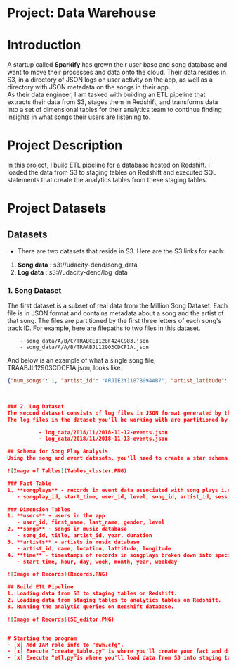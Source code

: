 # **Project: Data Warehouse**      


# Introduction    
A startup called **Sparkify** has grown their user base and song database and want to move their processes and data onto the cloud. Their data resides in S3, in a directory of JSON logs on user activity on the app, as well as a directory with JSON metadata on the songs in their app.      
As their data engineer, I am tasked with building an ETL pipeline that extracts their data from S3, stages them in Redshift, and transforms data into a set of dimensional tables for their analytics team to continue finding insights in what songs their users are listening to.      

# Project Description
In this project, I build ETL pipeline for a database hosted on Redshift. I loaded the data from S3 to staging tables on Redshift and executed SQL statements that create the analytics tables from these staging tables.     

# Project Datasets
## Datasets  
- There are two datasets that reside in S3. Here are the S3 links for each:
 1. **Song data** : s3://udacity-dend/song_data     
 2. **Log data** : s3://udacity-dend/log_data       
 
### 1. Song Dataset
The first dataset is a subset of real data from the Million Song Dataset. Each file is in JSON format and contains metadata about a song and the artist of that song. The files are partitioned by the first three letters of each song's track ID. For example, here are filepaths to two files in this dataset.             

        - song_data/A/B/C/TRABCEI128F424C983.json
        - song_data/A/A/B/TRAABJL12903CDCF1A.json      

And below is an example of what a single song file, TRAABJL12903CDCF1A.json, looks like.     

```json
{"num_songs": 1, "artist_id": "ARJIE2Y1187B994AB7", "artist_latitude": null, "artist_longitude": null, "artist_location": "", "artist_name": "Line Renaud", "song_id": "SOUPIRU12A6D4FA1E1", "title": "Der Kleine Dompfaff", "duration": 152.92036, "year": 0}```      
          
          

### 2. Log Dataset
The second dataset consists of log files in JSON format generated by this event simulator based on the songs in the dataset above. These simulate app activity logs from an imaginary music streaming app based on configuration settings.
The log files in the dataset you'll be working with are partitioned by year and month. For example, here are filepaths to two files in this dataset.           

          - log_data/2018/11/2018-11-12-events.json
          - log_data/2018/11/2018-11-13-events.json

## Schema for Song Play Analysis
Using the song and event datasets, you'll need to create a star schema optimized for queries on song play analysis. This includes the following tables.      

![Image of Tables](Tables_cluster.PNG)

### Fact Table
1. **songplays** - records in event data associated with song plays i.e. records with page NextSong 
   - songplay_id, start_time, user_id, level, song_id, artist_id, session_id, location, user_agent

### Dimension Tables
1. **users** - users in the app
   - user_id, first_name, last_name, gender, level
2. **songs** - songs in music database
   - song_id, title, artist_id, year, duration
3. **artists** - artists in music database
   - artist_id, name, location, lattitude, longitude
4. **time** - timestamps of records in songplays broken down into specific units
   - start_time, hour, day, week, month, year, weekday       

![Image of Records](Records.PNG)

## Build ETL Pipeline
1. Loading data from S3 to staging tables on Redshift.
2. Loading data from staging tables to analytics tables on Redshift.
3. Running the analytic queries on Redshift database.        

![Image of Records](SE_editor.PNG)


# Starting the program  
- [x] Add IAM role info to "dwh.cfg".
- [x] Execute "create_table.py" is where you'll create your fact and dimension tables for the star schema in Redshift..  
- [x] Execute "etl.py"is where you'll load data from S3 into staging tables on Redshift and then process that data into your analytics tables on Redshift.     












